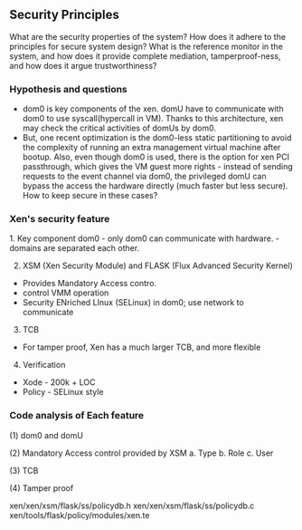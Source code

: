 ## Security Principles
What are the security properties of the system? How does it adhere to the principles for secure system design? What is the reference monitor in the system, and how does it provide complete mediation, tamperproof-ness, and how does it argue trustworthiness?

### Hypothesis and questions
- dom0 is key components of the xen. domU have to communicate with dom0 to use syscall(hypercall in VM). Thanks to this architecture, xen may check the critical activities of domUs by dom0.
- But, one recent optimization is the dom0-less static partitioning to avoid the complexity of running an extra management virtual machine after bootup. Also, even though dom0 is used, there is the option for xen PCI passthrough, which gives the VM guest more rights - instead of sending requests to the event channel via dom0, the privileged domU can bypass the access the hardware directly (much faster but less secure). How to keep secure in these cases?

### Xen's security feature
<The point of Over whole architecture>
1. Key component dom0
- only dom0 can communicate with hardware.
- domains are separated each other.

2. XSM (Xen Security Module) and FLASK (Flux Advanced Security Kernel)
- Provides Mandatory Access contro.
- control VMM operation
- Security ENriched LInux (SELinux) in dom0; use network to communicate

3. TCB
- For tamper proof, Xen has a much larger TCB, and more flexible

4. Verification
- Xode - 200k + LOC
- Policy - SELinux style

### Code analysis of Each feature
(1) dom0 and domU

(2) Mandatory Access control provided by XSM
a. Type
b. Role
c. User

(3) TCB


(4) Tamper proof


<Key source cord>
xen/xen/xsm/flask/ss/policydb.h
xen/xen/xsm/flask/ss/policydb.c
xen/tools/flask/policy/modules/xen.te
 
